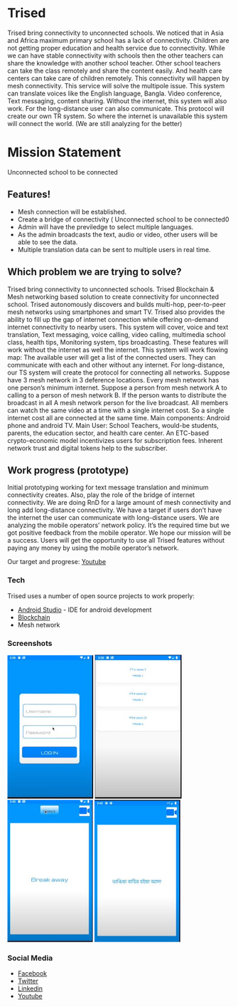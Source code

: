 # Trised
Trised bring connectivity to unconnected schools. We noticed that in Asia and Africa maximum primary school has a lack of connectivity. Children are not getting proper education and health service due to connectivity. While we can have stable connectivity with schools then the other teachers can share the knowledge with another school teacher. Other school teachers can take the class remotely and share the content easily. And health care centers can take care of children remotely. This connectivity will happen by mesh connectivity. This service will solve the multipole issue. This system can translate voices like the English language, Bangla. Video conference, Text messaging,  content sharing. Without the internet, this system will also work. For the long-distance user can also communicate.  This protocol will create our own TR system. So where the internet is unavailable this system will connect the world. (We are still analyzing for the better) 

# Mission Statement
 Unconnected school to be connected 
## Features!

  - Mesh connection will be established.
  - Create a bridge of connectivity ( Unconnected school to be connected0
  - Admin will have the previledge to select multiple languages.
  - As the admin broadcasts the text, audio or video, other users will be able to see the data.
  - Multiple translation data can be sent to multiple users in real time.
  
  ## Which problem we are trying to solve?
Trised bring connectivity to unconnected schools. Trised Blockchain & Mesh networking based solution to create connectivity for unconnected school. Trised autonomously discovers and builds multi-hop, peer-to-peer mesh networks using smartphones and smart TV. 
Trised also provides the ability to fill up the gap of internet connection while offering on-demand internet connectivity to nearby users. This system will cover,  voice and text translation, Text messaging, voice calling, video calling, multimedia school class, health tips,  Monitoring system,  tips broadcasting. These features will work without the internet as well the internet.
This system will work flowing map: The available user will get a list of the connected users. They can communicate with each and other without any internet.  For long-distance, our TS system will create the protocol for connecting all networks. Suppose have 3 mesh network in 3 deference locations. Every mesh network has one person’s minimum internet. Suppose a person from mesh network A  to calling to a person of mesh network B.  If the person wants to distribute the broadcast in all A mesh network person for the live broadcast. All members can watch the same video at a time with a single internet cost. So a single internet cost all are connected at the same time.  Main components: Android phone and android TV.
Main User: School Teachers, would-be students, parents, the education sector, and health care center. 
An ETC-based crypto-economic model incentivizes users for subscription fees. Inherent network trust and digital tokens help to the subscriber. 

## Work progress (prototype)
Initial prototyping working for text message translation and minimum connectivity creates.  Also, play the role of the bridge of internet connectivity. We are doing RnD for a large amount of mesh connectivity and long add long-distance connectivity. We have a target if users don’t have the internet the user can communicate with long-distance users. We are analyzing the mobile operators’ network policy.  It’s the required time but we got positive feedback from the mobile operator. We hope our mission will be a success. Users will get the opportunity to use all Trised features without paying any money by using the mobile operator’s network.

Our target and progrese:  [Youtube]( https://youtu.be/r0_325LajS4 )
  
### Tech

Trised uses a number of open source projects to work properly:
* [Android Studio](https://en.wikipedia.org/wiki/Android_Studio) - IDE for android development
*  [Blockchain](https://www.blockchain.com/) 
* Mesh network


### Screenshots
![](/screen1.JPG)
![](/screen2.JPG)
![](/screen3.JPG)
![](/screen3k.JPG)

### Social Media
* [Facebook](https://www.facebook.com/trised1)
* [Twitter](https://twitter.com/Trised2)
* [Linkedin]( https://www.linkedin.com/company/trised/?viewAsMember=true )
* [Youtube]( https://youtu.be/r0_325LajS4 )
